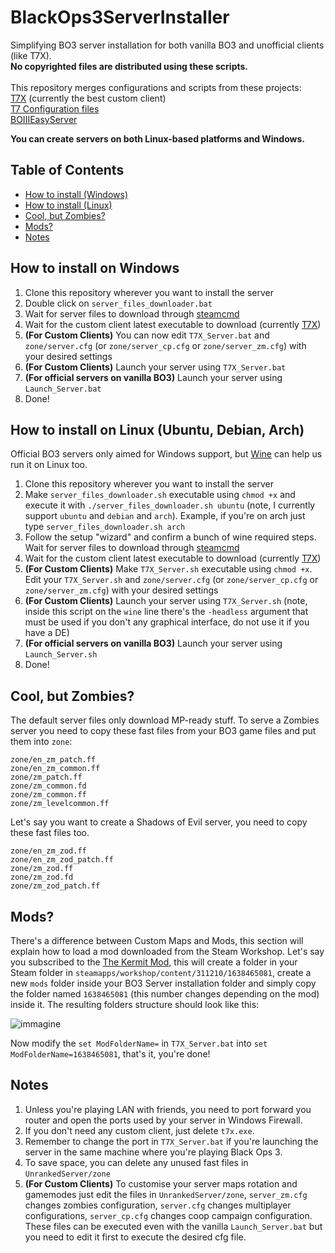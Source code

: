 # BlackOps3ServerInstaller

Simplifying BO3 server installation for both vanilla BO3 and unofficial clients (like T7X). \
**No copyrighted files are distributed using these scripts.** \
\
This repository merges configurations and scripts from these projects:\
[T7X](https://forum.alterware.dev/t/how-to-install-the-t7x-client/1418/2) (currently the best custom client) \
[T7 Configuration files](https://github.com/Dss0/t7-server-config)\
[BOIIIEasyServer](https://github.com/rcv11x/BOIIIEasyServer)

**You can create servers on both Linux-based platforms and Windows.**

## Table of Contents  
- [How to install (Windows)](#how-to-install-windows)
- [How to install (Linux)](#how-to-install-linux)
- [Cool, but Zombies?](#cool-but-zombies)
- [Mods?](#mods)
- [Notes](#notes)

## How to install on Windows
1. Clone this repository wherever you want to install the server
2. Double click on `server_files_downloader.bat`
3. Wait for server files to download through [steamcmd](https://developer.valvesoftware.com/wiki/SteamCMD)
4. Wait for the custom client latest executable to download  (currently [T7X](https://forum.alterware.dev/t/how-to-install-the-t7x-client/1418/2))
5. **(For Custom Clients)** You can now edit `T7X_Server.bat` and `zone/server.cfg` (or `zone/server_cp.cfg` or `zone/server_zm.cfg`) with your desired settings
6. **(For Custom Clients)** Launch your server using `T7X_Server.bat`
7. **(For official servers on vanilla BO3)** Launch your server using `Launch_Server.bat`
5. Done!

## How to install on Linux (Ubuntu, Debian, Arch)
Official BO3 servers only aimed for Windows support, but [Wine](https://www.winehq.org/) can help us run it on Linux too.
1. Clone this repository wherever you want to install the server
2. Make `server_files_downloader.sh` executable using `chmod +x` and execute it with `./server_files_downloader.sh ubuntu` (note, I currently support `ubuntu` and `debian` and `arch`). Example, if you're on arch just type `server_files_downloader.sh arch`
3. Follow the setup "wizard" and confirm a bunch of wine required steps. Wait for server files to download through [steamcmd](https://developer.valvesoftware.com/wiki/SteamCMD)
4. Wait for the custom client latest executable to download  (currently [T7X](https://forum.alterware.dev/t/how-to-install-the-t7x-client/1418/2))
5. **(For Custom Clients)** Make `T7X_Server.sh` executable using `chmod +x`. Edit your `T7X_Server.sh` and `zone/server.cfg` (or `zone/server_cp.cfg` or `zone/server_zm.cfg`) with your desired settings
6. **(For Custom Clients)** Launch your server using `T7X_Server.sh` (note, inside this script on the `wine` line there's the `-headless` argument that must be used if you don't any graphical interface, do not use it if you have a DE)
7. **(For official servers on vanilla BO3)** Launch your server using `Launch_Server.sh`
5. Done!

## Cool, but Zombies?
The default server files only download MP-ready stuff. To serve a Zombies server you need to copy these fast files
from your BO3 game files and put them into `zone`:

```
zone/en_zm_patch.ff
zone/en_zm_common.ff
zone/zm_patch.ff
zone/zm_common.fd
zone/zm_common.ff
zone/zm_levelcommon.ff
```
Let's say you want to create a Shadows of Evil server, you need to copy these fast files too.
```
zone/en_zm_zod.ff
zone/en_zm_zod_patch.ff
zone/zm_zod.ff
zone/zm_zod.fd
zone/zm_zod_patch.ff
```

## Mods?
There's a difference between Custom Maps and Mods, this section will explain how to load a mod downloaded from the Steam Workshop.
Let's say you subscribed to the [The Kermit Mod](https://steamcommunity.com/sharedfiles/filedetails/?id=1638465081), this will create a folder in your Steam folder in `steamapps/workshop/content/311210/1638465081`, create a new `mods` folder inside your BO3 Server installation folder and simply copy the folder named `1638465081` (this number changes depending on the mod) inside it. The resulting folders structure should look like this:

![immagine](https://github.com/user-attachments/assets/23843aca-0bd8-4dbc-8cfe-8dba4eba12c0)

Now modify the `set ModFolderName=` in `T7X_Server.bat` into `set ModFolderName=1638465081`, that's it, you're done!

## Notes
1. Unless you're playing LAN with friends, you need to port forward you router and open the ports used by your server in Windows Firewall.
2. If you don't need any custom client, just delete `t7x.exe`.
3. Remember to change the port in `T7X_Server.bat` if you're launching the server in the same machine where you're playing Black Ops 3.
4. To save space, you can delete any unused fast files in `UnrankedServer/zone`
5. **(For Custom Clients)** To customise your server maps rotation and gamemodes just edit the files in `UnrankedServer/zone`, `server_zm.cfg` changes zombies configuration, `server.cfg` changes multiplayer configurations, `server_cp.cfg` changes coop campaign configuration.
These files can be executed even with the vanilla `Launch_Server.bat` but you need to edit it first to execute the desired cfg file.
